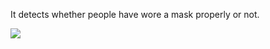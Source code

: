 It detects whether people have wore a mask properly or not.

![](https://github.com/shejz/face-mask-detector/blob/main/face%20mask%20detection%20v2/mask_wear.gif)
